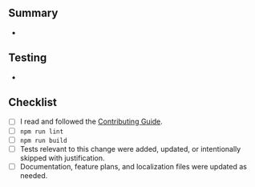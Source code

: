 ## Summary
- 

## Testing
- 

## Checklist
- [ ] I read and followed the [Contributing Guide](../CONTRIBUTING.md).
- [ ] `npm run lint`
- [ ] `npm run build`
- [ ] Tests relevant to this change were added, updated, or intentionally skipped with justification.
- [ ] Documentation, feature plans, and localization files were updated as needed.
